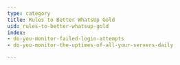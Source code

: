 ```yaml
---
type: category
title: Rules to Better WhatsUp Gold
uid: rules-to-better-whatsup-gold
index:
- do-you-monitor-failed-login-attempts
- do-you-monitor-the-uptimes-of-all-your-servers-daily

---
```


​​


